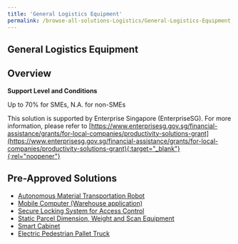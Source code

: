 ```yaml
---
title: 'General Logistics Equipment'
permalink: /browse-all-solutions-Logistics/General-Logistics-Equipment
---
```


## General Logistics Equipment
## Overview

**Support Level and Conditions**

Up to 70% for SMEs, N.A. for non-SMEs

This solution is supported by Enterprise Singapore (EnterpriseSG). For more information, please refer to [https://www.enterprisesg.gov.sg/financial-assistance/grants/for-local-companies/productivity-solutions-grant](https://www.enterprisesg.gov.sg/financial-assistance/grants/for-local-companies/productivity-solutions-grant){:target="_blank"}{:rel="noopener"}

## Pre-Approved Solutions

- <a href='/productivity-solutions-grant/solutionrepo/solution24' target='_blank'>Autonomous Material Transportation Robot</a><br>
- <a href='/productivity-solutions-grant/solutionrepo/solution72' target='_blank'>Mobile Computer (Warehouse application)</a><br>
- <a href='/productivity-solutions-grant/solutionrepo/solution119' target='_blank'>Secure Locking System for Access Control</a><br>
- <a href='/productivity-solutions-grant/solutionrepo/solution754' target='_blank'>Static Parcel Dimension, Weight and Scan Equipment</a><br>
- <a href='/productivity-solutions-grant/solutionrepo/solution755' target='_blank'>Smart Cabinet</a><br>
- <a href='/productivity-solutions-grant/solutionrepo/solution1410' target='_blank'>Electric Pedestrian Pallet Truck</a><br>
